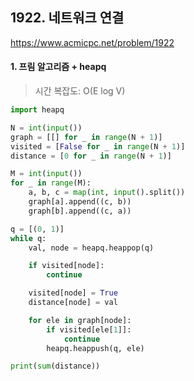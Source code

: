 ## 1922. 네트워크 연결

https://www.acmicpc.net/problem/1922

#### 1. 프림 알고리즘 + heapq
> 시간 복잡도: O(E log V)

```python
import heapq

N = int(input())
graph = [[] for _ in range(N + 1)]
visited = [False for _ in range(N + 1)]
distance = [0 for _ in range(N + 1)]

M = int(input())
for _ in range(M):
    a, b, c = map(int, input().split())
    graph[a].append((c, b))
    graph[b].append((c, a))

q = [(0, 1)]
while q:
    val, node = heapq.heappop(q)

    if visited[node]:
        continue

    visited[node] = True
    distance[node] = val

    for ele in graph[node]:
        if visited[ele[1]]:
            continue
        heapq.heappush(q, ele)

print(sum(distance))
```
